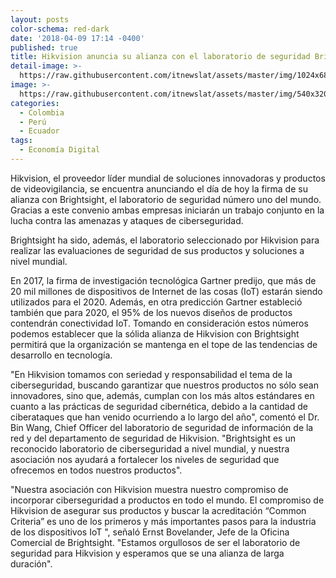 ```yaml
---
layout: posts
color-schema: red-dark
date: '2018-04-09 17:14 -0400'
published: true
title: Hikvision anuncia su alianza con el laboratorio de seguridad Brightsight
detail-image: >-
  https://raw.githubusercontent.com/itnewslat/assets/master/img/1024x680/Hikvisiong.jpg
image: >-
  https://raw.githubusercontent.com/itnewslat/assets/master/img/540x320/Hikvisionp.jpg
categories:
  - Colombia
  - Perú
  - Ecuador
tags:
  - Economía Digital
---
```

Hikvision, el proveedor líder mundial de soluciones innovadoras y productos de videovigilancia, se encuentra anunciando el día de hoy la firma de su alianza con Brightsight, el laboratorio de seguridad número uno del mundo. Gracias a este convenio ambas empresas iniciarán un trabajo conjunto en la lucha contra las amenazas y ataques de ciberseguridad.

Brightsight ha sido, además, el laboratorio seleccionado por Hikvision para realizar las evaluaciones de seguridad de sus productos y soluciones a nivel mundial.

En 2017, la firma de investigación tecnológica Gartner predijo, que más de 20 mil millones de dispositivos de Internet de las cosas (IoT) estarán siendo utilizados para el 2020. Además, en otra predicción Gartner estableció también que para 2020, el 95% de los nuevos diseños de productos contendrán conectividad IoT. Tomando en consideración estos números podemos establecer que la sólida alianza de Hikvision con Brightsight permitirá que la organización se mantenga en el tope de las tendencias de desarrollo en tecnología.

"En Hikvision tomamos con seriedad y responsabilidad el tema de la ciberseguridad, buscando garantizar que nuestros productos no sólo sean innovadores, sino que, además, cumplan con los más altos estándares en cuanto a las prácticas de seguridad cibernética, debido a la cantidad de ciberataques que han venido ocurriendo a lo largo del año", comentó el Dr. Bin Wang, Chief Officer del laboratorio de seguridad de información de la red y del departamento de seguridad de Hikvision. "Brightsight es un reconocido laboratorio de ciberseguridad a nivel mundial, y nuestra asociación nos ayudará a fortalecer los niveles de seguridad que ofrecemos en todos nuestros productos".

"Nuestra asociación con Hikvision muestra nuestro compromiso de incorporar ciberseguridad a productos en todo el mundo. El compromiso de Hikvision de asegurar sus productos y buscar la acreditación “Common Criteria” es uno de los primeros y más importantes pasos para la industria de los dispositivos IoT ", señaló Ernst Bovelander, Jefe de la Oficina Comercial de Brightsight. "Estamos orgullosos de ser el laboratorio de seguridad para Hikvision y esperamos que se una alianza de larga duración".
